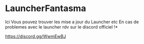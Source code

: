 # LauncherFantasma
Ici Vous pouvez trouver les mise a jour du Launcher etc
En cas de problemes avec le launcher rdv sur le discord officiel !*

https://discord.gg/WwmEwBJ
